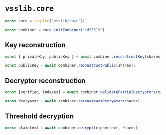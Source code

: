 # `vsslib.core`

```js
const core = require('vsslib/core');

const combiner = core.initCombiner('ed25519')
```

## Key reconstruction

```js
const { privateKey, publicKey } = await combiner.reconstructKey(shares);
```

```js
const publicKey = await combiner.reconstructPublic(shares);
```

## Decryptor reconstruction

```js
const [verified, indexes] = await combiner.validatePartialDecryptors(ciphertext, publicShares, shares);
```

```js
const decryptor = await combiner.reconstructDecryptor(shares);
```

## Threshold decryption

```js
const plaintext = await combiner.decrypt(ciphertext, shares);
```
